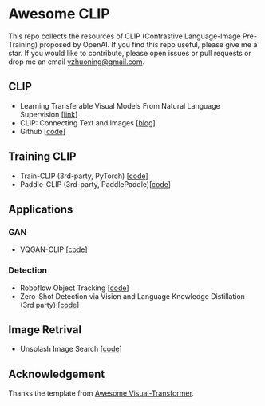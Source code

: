 # Awesome CLIP 
This repo collects the resources of CLIP (Contrastive Language-Image Pre-Training) proposed by OpenAI. If you find this repo useful, please give me a star. If you would like to contribute, please open issues or pull requests or drop me an email yzhuoning@gmail.com.

## CLIP
- Learning Transferable Visual Models From Natural Language Supervision [[link](https://arxiv.org/abs/2103.00020)]
- CLIP: Connecting Text and Images [[blog](https://openai.com/blog/clip/)]
- Github [[code](https://github.com/openai/CLIP)]

## Training CLIP
- Train-CLIP (3rd-party, PyTorch) [[code](https://github.com/Zasder3/train-CLIP)] 
- Paddle-CLIP (3rd-party, PaddlePaddle)[[code](https://github.com/Zasder3/train-CLIP)] 

## Applications

### GAN 
- VQGAN-CLIP [[code](https://github.com/nerdyrodent/VQGAN-CLIP)]

### Detection
- Roboflow Object Tracking [[code](https://github.com/roboflow-ai/zero-shot-object-tracking)] 
- Zero-Shot Detection via Vision and Language Knowledge Distillation (3rd party) [[code](https://github.com/llrtt/Zero-Shot-Detection-via-Vision-and-Language-Knowledge-Distillation)]

## Image Retrival 
- Unsplash Image Search [[code](https://github.com/haltakov/natural-language-image-search)]

## Acknowledgement
Thanks the template from [Awesome Visual-Transformer](https://github.com/dk-liang/Awesome-Visual-Transformer).
